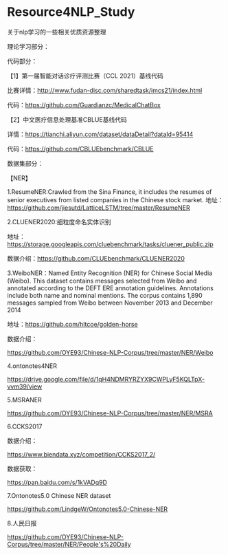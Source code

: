 # Resource4NLP_Study
关于nlp学习的一些相关优质资源整理

理论学习部分：



代码部分：

【1】第一届智能对话诊疗评测比赛（CCL 2021）基线代码

比赛详情：http://www.fudan-disc.com/sharedtask/imcs21/index.html

代码：https://github.com/Guardianzc/MedicalChatBox

【2】中文医疗信息处理基准CBLUE基线代码

详情：https://tianchi.aliyun.com/dataset/dataDetail?dataId=95414

代码：https://github.com/CBLUEbenchmark/CBLUE



数据集部分：

【NER】

1.ResumeNER:Crawled from the Sina Finance, it includes the resumes of senior executives from listed companies in the Chinese stock market. 
地址：https://github.com/jiesutd/LatticeLSTM/tree/master/ResumeNER

2.CLUENER2020:细粒度命名实体识别

地址：https://storage.googleapis.com/cluebenchmark/tasks/cluener_public.zip

数据介绍：https://github.com/CLUEbenchmark/CLUENER2020

3.WeiboNER：Named Entity Recognition (NER) for Chinese Social Media (Weibo). This dataset contains messages selected from Weibo and annotated according to the DEFT ERE annotation guidelines. Annotations include both name and nominal mentions. The corpus contains 1,890 messages sampled from Weibo between November 2013 and December 2014

地址：https://github.com/hltcoe/golden-horse

数据介绍：

https://github.com/OYE93/Chinese-NLP-Corpus/tree/master/NER/Weibo

4.ontonotes4NER

https://drive.google.com/file/d/1qH4NDMRYRZYX9CWPLyF5KQLTpX-vvm39/view

5.MSRANER

https://github.com/OYE93/Chinese-NLP-Corpus/tree/master/NER/MSRA

6.CCKS2017

数据介绍：

https://www.biendata.xyz/competition/CCKS2017_2/

数据获取：

https://pan.baidu.com/s/1kVADq9D

7.Ontonotes5.0 Chinese NER dataset

https://github.com/LindgeW/Ontonotes5.0-Chinese-NER

8.人民日报

https://github.com/OYE93/Chinese-NLP-Corpus/tree/master/NER/People's%20Daily
